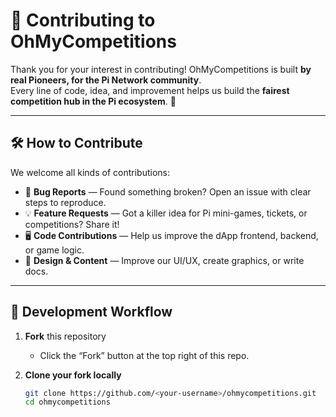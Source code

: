 # 🤝 Contributing to OhMyCompetitions

Thank you for your interest in contributing! 
OhMyCompetitions is built **by real Pioneers, for the Pi Network community**.  
Every line of code, idea, and improvement helps us build the **fairest competition hub in the Pi ecosystem**. 🚀

---

## 🛠️ How to Contribute

We welcome all kinds of contributions:
- 🐛 **Bug Reports** — Found something broken? Open an issue with clear steps to reproduce.  
- 💡 **Feature Requests** — Got a killer idea for Pi mini-games, tickets, or competitions? Share it!  
- 🖥 **Code Contributions** — Help us improve the dApp frontend, backend, or game logic.  
- 🎨 **Design & Content** — Improve our UI/UX, create graphics, or write docs.

---

## 🔧 Development Workflow

1. **Fork** this repository  
   - Click the “Fork” button at the top right of this repo.  

2. **Clone your fork locally**  
   ```bash
   git clone https://github.com/<your-username>/ohmycompetitions.git
   cd ohmycompetitions
